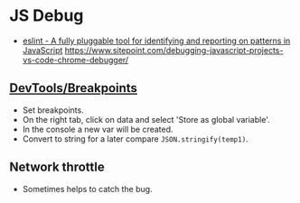 # JS Debug

* [eslint - A fully pluggable tool for identifying and reporting on patterns in JavaScript](https://github.com/eslint/eslint)
https://www.sitepoint.com/debugging-javascript-projects-vs-code-chrome-debugger/


## [DevTools/Breakpoints](../Devtools/README.md)

* Set breakpoints.
* On the right tab, click on data and select 'Store as global variable'.
* In the console a new var will be created.
* Convert to string for a later compare `JSON.stringify(temp1)`.

## Network throttle

* Sometimes helps to catch the bug.